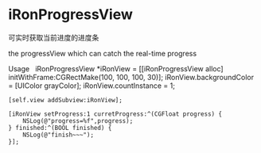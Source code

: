 # iRonProgressView
可实时获取当前进度的进度条 

the progressView which can catch the real-time progress

Usage
    iRonProgressView *iRonView = [[iRonProgressView alloc] initWithFrame:CGRectMake(100, 100, 100, 30)];
    iRonView.backgroundColor = [UIColor grayColor];
    iRonView.countInstance = 1;
    
    [self.view addSubview:iRonView];
    
    [iRonView setProgress:1 curretProgress:^(CGFloat progress) {
        NSLog(@"progress=%f",progress);
    } finished:^(BOOL finished) {
        NSLog(@"finish~~~");
    }];
